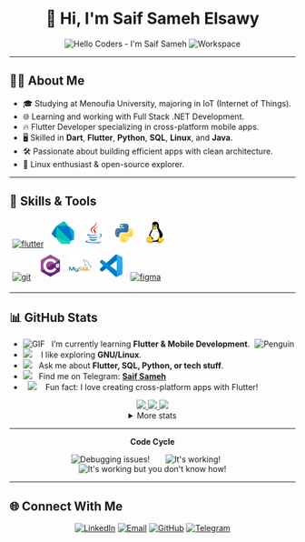 <div align="center">

# 👋 Hi, I'm **Saif Sameh Elsawy**

<img src="https://raw.githubusercontent.com/YOUR_USERNAME/YOUR_REPO/main/images/hello_saisameh.gif" alt="Hello Coders - I'm Saif Sameh" width="60%"/>  
<img src="https://github.com/SP-XD/SP-XD/blob/main/images/dev-working_rounded.gif?raw=true" alt="Workspace" width="40%"/>  





</div>


---

## 👨‍💻 About Me
- 🎓 Studying at Menoufia University, majoring in IoT (Internet of Things).
- 🌐 Learning and working with Full Stack .NET Development.
- 🔥 Flutter Developer specializing in cross-platform mobile apps.
- 🖥️ Skilled in **Dart**, **Flutter**, **Python**, **SQL**, **Linux**, and **Java**.
- 🛠️ Passionate about building efficient apps with clean architecture.
- 🐧 Linux enthusiast & open-source explorer.

---

## 🚀 Skills & Tools

<p align="left">
  <a href="https://flutter.dev" target="_blank"><img src="https://www.vectorlogo.zone/logos/flutterio/flutterio-icon.svg" alt="flutter" width="40" height="40" style="margin: 5px;"/></a>
  <a href="https://dart.dev" target="_blank"><img src="https://raw.githubusercontent.com/devicons/devicon/master/icons/dart/dart-original.svg" alt="dart" width="40" height="40" style="margin: 5px;"/></a>
  <a href="https://www.java.com" target="_blank"><img src="https://raw.githubusercontent.com/devicons/devicon/master/icons/java/java-original.svg" alt="java" width="40" height="40" style="margin: 5px;"/></a>
  <a href="https://www.python.org" target="_blank"><img src="https://raw.githubusercontent.com/devicons/devicon/master/icons/python/python-original.svg" alt="python" width="40" height="40" style="margin: 5px;"/></a>
  <a href="https://www.linux.org/" target="_blank"><img src="https://raw.githubusercontent.com/devicons/devicon/master/icons/linux/linux-original.svg" alt="linux" width="40" height="40" style="margin: 5px;"/></a>
  <br/>
  <a href="https://git-scm.com/" target="_blank"><img src="https://www.vectorlogo.zone/logos/git-scm/git-scm-icon.svg" alt="git" width="40" height="40" style="margin: 5px;"/></a>
  <a href="https://learn.microsoft.com/en-us/dotnet/csharp/" target="_blank"><img src="https://raw.githubusercontent.com/devicons/devicon/master/icons/csharp/csharp-original.svg" alt="csharp" width="40" height="40" style="margin: 5px;"/></a>
  <a href="https://www.mysql.com/" target="_blank"><img src="https://raw.githubusercontent.com/devicons/devicon/master/icons/mysql/mysql-original-wordmark.svg" alt="sql" width="40" height="40" style="margin: 5px;"/></a>
  <a href="https://code.visualstudio.com/" target="_blank"><img src="https://raw.githubusercontent.com/devicons/devicon/master/icons/vscode/vscode-original.svg" alt="vscode" width="40" height="40" style="margin: 5px;"/></a>
  <a href="https://www.figma.com/" target="_blank"><img src="https://www.vectorlogo.zone/logos/figma/figma-icon.svg" alt="figma" width="40" height="40" style="margin: 5px;"/></a>
</p>

---

## 📊 GitHub Stats
- <img alt="GIF" src="https://github.com/saifsamehelsawy/saifsamehelsawy/blob/main/images/Developer.gif" width="25" /> &nbsp; I’m currently learning **Flutter & Mobile Development**. <img align="right" src="https://raw.githubusercontent.com/Tarikul-Islam-Anik/Animated-Fluent-Emojis/master/Emojis/Animals/Penguin.png" alt="Penguin" width="15%" /><br>
- <img src="https://github.com/saifsamehelsawy/saifsamehelsawy/blob/main/images/hyperkitty.gif?raw=true" width="20" />&nbsp;&nbsp;&nbsp; I like exploring **GNU/Linux**. <br>
- <img src="https://github.com/saifsamehelsawy/saifsamehelsawy/blob/main/images/message.gif?raw=true" width="25" />&nbsp;&nbsp; Ask me about **Flutter, SQL, Python, or tech stuff**. <br>
- <img src="https://github.com/saifsamehelsawy/saifsamehelsawy/blob/main/images/letterbox.gif?raw=true" width="25" /> &nbsp; Find me on Telegram: **[Saif Sameh](https://t.me/YOUR_TELEGRAM)**<br>
- &nbsp;&nbsp;<img src="https://github.com/saifsamehelsawy/saifsamehelsawy/blob/main/images/lightning.gif?raw=true" width="12" />&nbsp;&nbsp;&nbsp;&nbsp;Fun fact: I love creating cross-platform apps with Flutter!<br>

<div align="center" >
<a  href="https://github.com/saifsamehelsawy">

<img src="https://github-readme-stats.vercel.app/api?username=saifsamehelsawy&show_icons=true&theme=radical" width="32.5%">
<img src="https://github-readme-stats.vercel.app/api/top-langs/?username=saifsamehelsawy&layout=compact&theme=radical" width="32.5%">
<img src="https://github-readme-streak-stats.herokuapp.com/?user=saifsamehelsawy&theme=radical" width="32.5%">

</a>

<details>
  <summary>More stats</summary>
  
<img align="center" src="https://github-readme-stats.vercel.app/api?username=saifsamehelsawy&show_icons=true&theme=radical" >

</details>
  
<hr></hr>

**Code Cycle**<br>

<img src="https://raw.githubusercontent.com/Tarikul-Islam-Anik/Animated-Fluent-Emojis/master/Emojis/Smilies/Face%20with%20Spiral%20Eyes.png" width="10%" alt="Debugging issues!"/>
&nbsp;&nbsp;&nbsp;&nbsp;&nbsp;
<img src="https://raw.githubusercontent.com/Tarikul-Islam-Anik/Animated-Fluent-Emojis/master/Emojis/Smilies/Relieved%20Face.png" width="10%" alt="It's working!"/>
&nbsp;&nbsp;&nbsp;&nbsp;&nbsp;
<img src="https://raw.githubusercontent.com/Tarikul-Islam-Anik/Animated-Fluent-Emojis/master/Emojis/Smilies/Astonished%20Face.png" width="10%" alt="It's working but you don't know how!"/><br>

</div>


---

## 🌐 Connect With Me
<p align="center">
  <a href="https://www.linkedin.com/in/saif-sameh-73453b340?utm_source=share&utm_campaign=share_via&utm_content=profile&utm_medium=android_app"><img src="https://img.shields.io/badge/LinkedIn-0077B5?style=for-the-badge&logo=linkedin&logoColor=white" alt="LinkedIn"/></a>
  <a href="mailto:saifsameh399@gmail.com"><img src="https://img.shields.io/badge/Email-D14836?style=for-the-badge&logo=gmail&logoColor=white" alt="Email"/></a>
  <a href="https://github.com/saifsamehelsawy"><img src="https://img.shields.io/badge/GitHub-100000?style=for-the-badge&logo=github&logoColor=white" alt="GitHub"/></a>
  <a href="https://t.me/saifsameh2005"><img src="https://img.shields.io/badge/Telegram-2CA5E0?style=for-the-badge&logo=telegram&logoColor=white" alt="Telegram"/></a>
</p>

